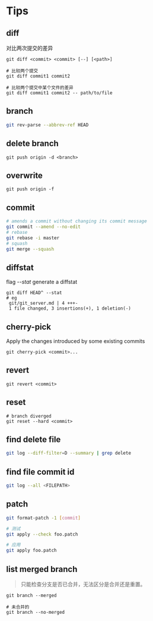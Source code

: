 # Tips

## diff
对比两次提交的差异
```text
git diff <commit> <commit> [--] [<path>]

# 比较两个提交
git diff commit1 commit2

# 比较两个提交中某个文件的差异
git diff commit1 commit2 -- path/to/file
```

## branch

```sh
git rev-parse --abbrev-ref HEAD
```

## delete branch

```text
git push origin -d <branch>
```

## overwrite

```text
git push origin -f
```

## commit

```sh
# amends a commit without changing its commit message
git commit --amend --no-edit
# rebase
git rebase -i master
# squash 
git merge --squash
```

## diffstat

flag *--stat* generate a diffstat

```text
git diff HEAD^ --stat
# eg
 git/git_server.md | 4 +++-
 1 file changed, 3 insertions(+), 1 deletion(-)
```

## cherry-pick

Apply the changes introduced by some existing commits

```text
git cherry-pick <commit>...
```

## revert

```text
git revert <commit>
```

## reset

```text
# branch diverged
git reset --hard <commit>
```

## find delete file

```sh
git log --diff-filter=D --summary | grep delete
```

## find file commit id

```sh
git log --all <FILEPATH>
```

## patch

```sh
git format-patch -1 [commit]

# 测试
git apply --check foo.patch

# 应用
git apply foo.patch
```

## list merged branch

> 只能检查分支是否已合并，无法区分是合并还是重置。

```shell
git branch --merged

# 未合并的
git branch --no-merged
```
